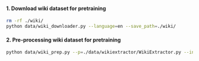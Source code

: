 #### 1. Download wiki dataset for pretraining

```bash
rm -rf ./wiki/
python data/wiki_downloader.py --language=en --save_path=./wiki/
```

#### 2. Pre-processing wiki dataset for pretraining

```bash
python data/wiki_prep.py --p=./data/wikiextractor/WikiExtractor.py --input=./wiki/wikicorpus_en/wikicorpus_en.xml --n_processes=32
```

